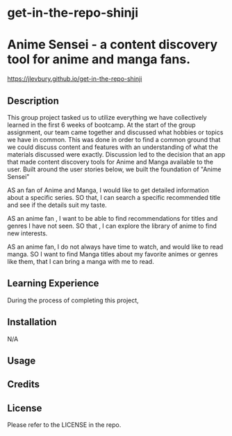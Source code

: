 # get-in-the-repo-shinji


# Anime Sensei - a content discovery tool for anime and manga fans.
https://jlevbury.github.io/get-in-the-repo-shinji

## Description
This group project tasked us to utilize everything we have collectively learned in the first 6 weeks of bootcamp.  At the start of the group assignment, our team came together and discussed what hobbies or topics we have in common. This was done in order to find a common ground that we could discuss content and features with an understanding of what the materials discussed were exactly.  Discussion led to the decision that an app that made content discovery tools for Anime and Manga available to the user. Built around the user stories below, we built the foundation of "Anime Sensei"

AS an fan of Anime and Manga, I would like to get detailed information about a specific series.
SO that, I can search a specific recommended title and see if the details suit my taste.

AS an anime fan , I want to be able to find recommendations for  titles and genres I have not seen.
SO that , I can explore the library of anime to find new interests.

AS an anime fan, I do not always have time to watch, and would like to read manga.
SO I want to find Manga titles about my favorite animes or genres like them, that I can bring a manga with me to read.




## Learning Experience
During the process of completing this project,



## Installation
N/A

## Usage



## Credits


## License

Please refer to the LICENSE in the repo.



